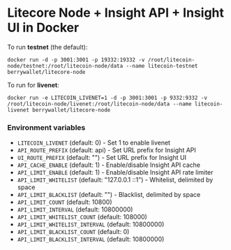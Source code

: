 Litecore Node + Insight API + Insight UI in Docker
=========

To run **testnet** (the default):

`docker run -d -p 3001:3001 -p 19332:19332 -v /root/litecoin-node/testnet:/root/litecoin-node/data --name litecoin-testnet berrywallet/litecore-node`

To run for **livenet**:

`docker run -e LITECOIN_LIVENET=1 -d -p 3001:3001 -p 9332:9332 -v /root/litecoin-node/livenet:/root/litecoin-node/data --name litecoin-livenet berrywallet/litecore-node`


### Environment variables

- `LITECOIN_LIVENET` (default: 0) - Set 1 to enable livenet
- `API_ROUTE_PREFIX` (default: api) - Set URL prefix for Insight API
- `UI_ROUTE_PREFIX` (default: "") - Set URL prefix for Insight UI
- `API_CACHE_ENABLE` (default: 1) - Enable/disable Insight API cache
- `API_LIMIT_ENABLE` (default: 1) - Enable/disable Insight API rate limiter
- `API_LIMIT_WHITELIST` (default: "127.0.0.1 ::1") - Whitelist, delimited by space
- `API_LIMIT_BLACKLIST` (default: "") - Blacklist, delimited by space
- `API_LIMIT_COUNT` (default: 10800)
- `API_LIMIT_INTERVAL` (default: 10800000)
- `API_LIMIT_WHITELIST_COUNT` (default: 108000)
- `API_LIMIT_WHITELIST_INTERVAL` (default: 10800000)
- `API_LIMIT_BLACKLIST_COUNT` (default: 0)
- `API_LIMIT_BLACKLIST_INTERVAL` (default: 10800000)
